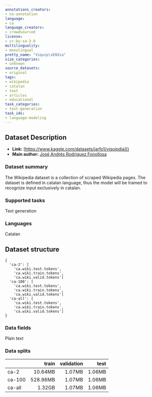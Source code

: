 ```yaml
---
annotations_creators:
- no-annotation
language:
- ca
language_creators:
- crowdsourced
license:
- cc-by-sa-3.0
multilinguality:
- monolingual
pretty_name: "Viquip\xE8dia"
size_categories:
- unknown
source_datasets:
- original
tags:
- wikipedia
- catalan
- text
- articles
- educational
task_categories:
- text-generation
task_ids:
- language-modeling
---
```


## Dataset Description

- **Link:** [https://www.kaggle.com/datasets/jarfo1/viquipdia]()
- **Main author:** [José Andrés Rodriguez Fonollosa](https://www.kaggle.com/jarfo1)

### Dataset summary

The Wikipedia dataset is a collection of scraped Wikipedia pages. The dataset is defined in catalan language, thus the model will be trained to recognize input exclusively in catalan.

### Supported tasks

Text generation

### Languages

Catalan

## Dataset structure

```
{
  'ca-2': [
    'ca.wiki.test.tokens',
    'ca.wiki.train.tokens',
    'ca.wiki.valid.tokens']
  'ca-100': [
    'ca.wiki.test.tokens',
    'ca.wiki.train.tokens',
    'ca.wiki.valid.tokens']
  'ca-all': [
    'ca.wiki.test.tokens',
    'ca.wiki.train.tokens',
    'ca.wiki.valid.tokens']
}
```

### Data fields

Plain text

### Data splits

|                         | train  | validation | test |
|-------------------------|-------:|-----------:|-----:|
| ca-2                    |10.64MB |1.07MB      |1.06MB|
| ca-100                  |528.96MB|1.07MB      |1.06MB|
| ca-all                  |1.32GB  |1.07MB      |1.06MB|
